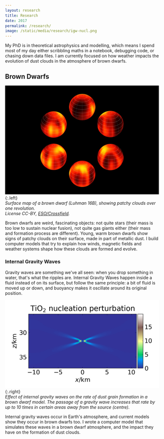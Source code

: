 ```yaml
---
layout: research
title: Research
date: 2017
permalink: /research/
image: /static/media/research/igw-nucl.png
---
```

My PhD is in theoretical astrophysics and modelling, which means I spend most of my day either scribbling maths in a notebook, debugging code, or chasing down data files. I am currently focused on how weather impacts the evolution of dust clouds in the atmosphere of brown dwarfs.

## Brown Dwarfs

![Surface map of the Luhman 16B brown dwarf. Credit ESO/Crossfield.][lu16b]{:.left}  
*Surface map of a brown dwarf (Luhman 16B), showing patchy clouds over one revolution.  
License CC-BY, [ESO/Crossfield][crossfield2014].*

Brown dwarfs are weird, fascinating objects: not quite stars (their mass is too low to sustain nuclear fusion), not quite gas giants either (their mass and formation process are different). Young, warm brown dwarfs show signs of patchy clouds on their surface, made in part of metallic dust. I build computer models that try to explain how winds, magnetic fields and weather systems shape how these clouds are formed and evolve.

### Internal Gravity Waves

Gravity waves are something we've all seen: when you drop something in water, that's what the ripples are. Internal Gravity Waves happen inside a fluid instead of on its surface, but follow the same principle: a bit of fluid is moved up or down, and buoyancy makes it oscillate around its original position.

![Plot of nucleation perturbation in a Brown Dwarf model][igw-dust]{:.right}  
*Effect of internal gravity waves on the rate of dust grain formation in a brown dwarf model. The passage of a gravity wave increases that rate by up to 10 times in certain areas away from the source (centre).*

Internal gravity waves occur in Earth's atmosphere, and current models show they occur in brown dwarfs too. I wrote a computer model that simulates these waves in a brown dwarf atmosphere, and the impact they have on the formation of dust clouds.

 [lu16b]: /static/media/research/luhman16b.jpg
 [igw-dust]: /static/media/research/igw-nucl.png
 [crossfield2014]: https://www.eso.org/public/images/eso1404a/
